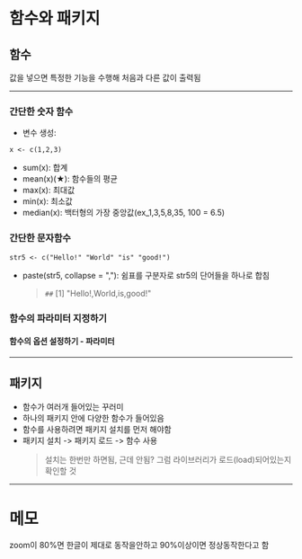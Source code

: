 # 함수와 패키지

## 함수

값을 넣으면 특정한 기능을 수행해 처음과 다른 값이 출력됨

---

### 간단한 숫자 함수

- 변수 생성:

```
x <- c(1,2,3)
```

- sum(x): 합계
- mean(x)(★): 함수들의 평균
- max(x): 최대값
- min(x): 최소값
- median(x): 백터형의 가장 중앙값(ex_1,3,5,8,35, 100 = 6.5)

### 간단한 문자함수

```
str5 <- c("Hello!" "World" "is" "good!")
```

- paste(str5, collapse = ","): 쉼표를 구분자로 str5의 단어들을 하나로 합침
  > `##` [1] "Hello!,World,is,good!"

### 함수의 파라미터 지정하기

#### 함수의 옵션 설정하기 - 파라미터

---

## 패키지

- 함수가 여러개 들어있는 꾸러미
- 하나의 패키지 안에 다양한 함수가 들어있음
- 함수를 사용하려면 패키지 설치를 먼저 해야함
- 패키지 설치 -> 패키지 로드 -> 함수 사용
  > 설치는 한번만 하면됨, 근데 안됨? 그럼 라이브러리가 로드(load)되어있는지 확인할 것

---

# 메모

zoom이 80%면 한글이 제대로 동작을안하고
90%이상이면 정상동작한다고 함
